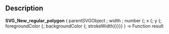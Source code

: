 ﻿<!-- nodeReference := SVG_New_regular_polygon ( parentReference ; width ; sides ; cx ; cy ; strokeColor ; fillColor ; strokeWidth ) -> parentReference (Text) -> width (Real) -> sides (Long Integer) -> cx (Real) -> cy (Real) -> strokeColor (Text) -> fillColor (Text) -> strokeWidth (Real) <- nodeReference (Text)-->## Description **SVG\_New\_regular\_polygon** ( parentSVGObject ; width ; number {; x {; y {; foregroundColor {; backgroundColor {; strokeWidth}}}}} ) -&gt; Function result 